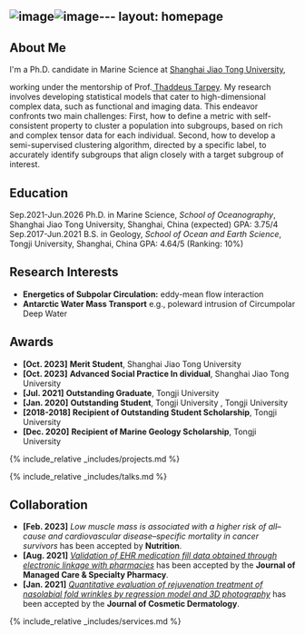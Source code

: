 ![image](https://github.com/user-attachments/assets/aeb61c3d-b205-4c83-b36c-bf8ac4eda952)![image](https://github.com/user-attachments/assets/9d4dd421-5538-4ae7-b846-7bcb5d013ad0)---
layout: homepage
---

## About Me

<!-- I'm a <a href="https://med.nyu.edu/departments-institutes/population-health/divisions-sections-centers/biostatistics/" target="_blank"> Statistics</a> Ph.D. candidate at <a href="https://www.nyu.edu/" target="_blank"> Shanghai Jiao Tong University</a>, -->
I'm a Ph.D. candidate in Marine Science at <a href="https://www.nyu.edu/" target="_blank"> Shanghai Jiao Tong University</a>,
<!-- 's <a href="https://med.nyu.edu/" target="_blank"> Grossman School of Medicine</a> -->
<!-- , specifically within the <a href="https://med.nyu.edu/research/sackler-institute-graduate-biomedical-sciences/" target="_blank"> Vilcek institute of Biomedical Sciences</a> and the Department of <a href="https://med.nyu.edu/departments-institutes/population-health/" target="_blank"> Population Health</a>. Under the mentorship of Prof.  -->
working under the mentorship of Prof.<a href="https://scholar.google.com/citations?user=QtyFQVYAAAAJ&hl=en" target="_blank"> Thaddeus Tarpey</a>. My research involves developing statistical models that cater to high-dimensional complex data, such as functional and imaging data. This endeavor confronts two main challenges: First, how to define a metric with self-consistent property to cluster a population into subgroups, based on rich and complex tensor data for each individual. Second, how to develop a semi-supervised clustering algorithm, directed by a specific label, to accurately identify subgroups that align closely with a target subgroup of interest.


## Education
Sep.2021-Jun.2026   Ph.D. in Marine Science, *School of Oceanography*, Shanghai Jiao Tong University, Shanghai, China
   (expected)       GPA: 3.75/4
Sep.2017-Jun.2021   B.S. in Geology, *School of Ocean and Earth Science*, Tongji University, Shanghai, China
                    GPA: 4.64/5 (Ranking: 10%)

## Research Interests
- **Energetics of Subpolar Circulation:** eddy-mean flow interaction
- **Antarctic Water Mass Transport** e.g., poleward intrusion of Circumpolar Deep Water  




## Awards
- **[Oct. 2023]** **Merit Student**, Shanghai Jiao Tong University
- **[Oct. 2023]** **Advanced Social Practice In dividual**, Shanghai Jiao Tong University
- **[Jul. 2021]** **Outstanding Graduate**, Tongji University
- **[Jan. 2020]** **Outstanding Student**, Tongji University , Tongji University
- **[2018-2018]** **Recipient of Outstanding Student Scholarship**, Tongji University
- **[Dec. 2020]** **Recipient of Marine Geology Scholarship**, Tongji University




<!-- {% include_relative _includes/publications.md %} -->

{% include_relative _includes/projects.md %}

{% include_relative _includes/talks.md %}





## Collaboration
- **[Feb. 2023]** *Low muscle mass is associated with a higher risk of all–cause and cardiovascular disease–specific mortality in cancer survivors*</a> has been accepted by **Nutrition**. 
- **[Aug. 2021]** <a href="https://www.jmcp.org/doi/full/10.18553/jmcp.2021.27.10.1482" target="_blank">*Validation of EHR medication fill data obtained through electronic linkage with pharmacies*</a> has been accepted by the **Journal of Managed Care & Specialty Pharmacy**.
- **[Jan. 2021]** <a href="https://onlinelibrary.wiley.com/doi/abs/10.1111/jocd.13486" target="_blank">*Quantitative evaluation of rejuvenation treatment of nasolabial fold wrinkles by regression model and 3D photography*</a> has been accepted by the **Journal of Cosmetic Dermatology**.


{% include_relative _includes/services.md %}




